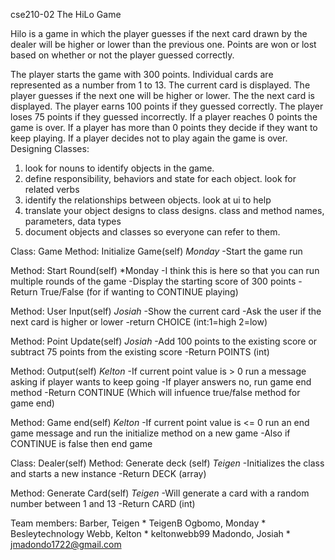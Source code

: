 cse210-02
The HiLo Game
                        
Hilo is a game in which the player guesses if the next card drawn by the dealer will be higher or lower than the previous one. Points are won or lost based on whether or not the player guessed correctly.

The player starts the game with 300 points.
Individual cards are represented as a number from 1 to 13.
The current card is displayed.
The player guesses if the next one will be higher or lower.
The the next card is displayed.
The player earns 100 points if they guessed correctly.
The player loses 75 points if they guessed incorrectly.
If a player reaches 0 points the game is over.
If a player has more than 0 points they decide if they want to keep playing.
If a player decides not to play again the game is over.
Designing Classes:
1. look for nouns to identify objects in the game.
2. define responsibility, behaviors and state for each object. look for related verbs
3. identify the relationships between objects. look at ui to help
4. translate your object designs to class designs. class and method names, parameters, data types
5. document objects and classes so everyone can refer to them.

Class: Game
Method: Initialize Game(self) *Monday*
-Start the game run

Method: Start Round(self) *Monday
-I think this is here so that you can run multiple rounds of the game
-Display the starting score of 300 points
-Return True/False (for if wanting to CONTINUE playing)

Method: User Input(self) *Josiah*
-Show the current card
-Ask the user if the next card is higher or lower
-return CHOICE (int:1=high 2=low)

Method: Point Update(self) *Josiah*
-Add 100 points to the existing score or subtract 75 points from the existing score
-Return POINTS (int)

Method: Output(self) *Kelton*
-If current point value is > 0 run a message asking if player wants to keep going
-If player answers no, run game end method
-Return CONTINUE (Which will infuence true/false method for game end)

Method: Game end(self) *Kelton*
-If current point value is <= 0 run an end game message and run the initialize method on a new game
-Also if CONTINUE is false then end game


Class: Dealer(self)
Method: Generate deck (self) *Teigen*
-Initializes the class and starts a new instance
-Return DECK (array)

Method: Generate Card(self) *Teigen*
-Will generate a card with a random number between 1 and 13
-Return CARD (int)

Team members:
Barber, Teigen      * TeigenB
Ogbomo, Monday      * Besleytechnology
Webb, Kelton        * keltonwebb99
Madondo, Josiah     * jmadondo1722@gmail.com
